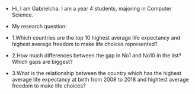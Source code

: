- Hi, I am Gabrielcha. I am a year 4 students, majoring in Computer Science.


- My research question: 


- 1.Which countries are the top 10 highest average life expectancy and highest average freedom to make life choices represented? 
- 2.How much differences between the gap in No1 and No10 in the list? Which gaps are biggest? 
- 3.What is the relationship between the country which has the highest average life expectancy at birth from 2008 to 2018 and hightest average freedom to make life choices?


